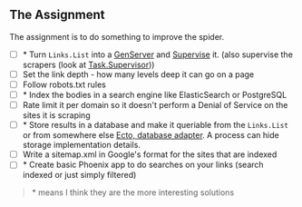 ## The Assignment

The assignment is to do something to improve the spider.

- [ ] \* Turn `Links.List` into a [GenServer](https://elixirschool.com/en/lessons/advanced/otp-concurrency/) and [Supervise](https://elixirschool.com/en/lessons/advanced/otp-supervisors/) it. (also supervise the scrapers (look at [Task.Supervisor](https://hexdocs.pm/elixir/Task.Supervisor.html)))
- [ ] Set the link depth - how many levels deep it can go on a page
- [ ] Follow robots.txt rules
- [ ] \* Index the bodies in a search engine like ElasticSearch or PostgreSQL
- [ ] Rate limit it per domain so it doesn't perform a Denial of Service on the sites it is scraping
- [ ] \* Store results in a database and make it queriable from the `Links.List` or from somewhere else [Ecto, database adapter](https://github.com/elixir-ecto/ecto). A process can hide storage implementation details.
- [ ] Write a sitemap.xml in Google's format for the sites that are indexed
- [ ] \* Create basic Phoenix app to do searches on your links (search indexed or just simply filtered)

> \* means I think they are the more interesting solutions
